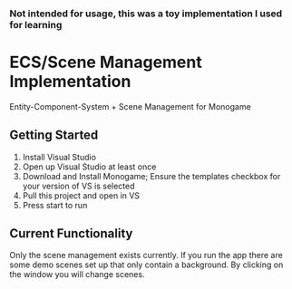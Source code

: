 ### Not intended for usage, this was a toy implementation I used for learning

# ECS/Scene Management Implementation
Entity-Component-System + Scene Management for Monogame

## Getting Started

1. Install Visual Studio
2. Open up Visual Studio at least once
3. Download and Install Monogame; Ensure the templates checkbox for your version of VS is selected
4. Pull this project and open in VS
5. Press start to run

## Current Functionality

Only the scene management exists currently. If you run the app there are some demo scenes set up
that only contain a background. By clicking on the window you will change scenes.

